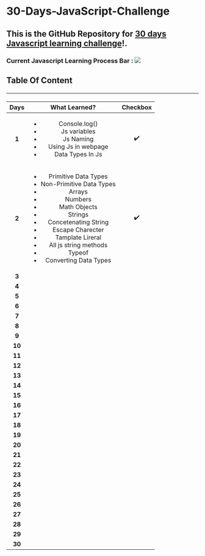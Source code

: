 # 30-Days-JavaScript-Challenge

## This is the GitHub Repository for [30 days Javascript learning challenge](https://30dayjavascript.js.org/)!.

### Current Javascript Learning Process Bar : ![](https://geps.dev/progress/3)

## Table Of Content<hr>

| **Days** | **What Learned?** | **Checkbox** |
|:--------:|:-----------------:|:------------:|
| **1**    |        <ul><li>Console.log()</li><li>Js variables</li><li>Js Naming</li><li>Using Js in webpage</li><li>Data Types In Js</li></ul>           |   :heavy_check_mark:         |
| **2**    |  <ul><li>Primitive Data Types</li><li>Non-Primitive Data Types</li><li>Arrays</li><li>Numbers</li><li>Math Objects</li><li>Strings</li><li>Concetenating String</li><li>Escape Charecter</li><li>Tamplate Lireral</li><li>All js string methods</li><li>Typeof</li><li>Converting Data Types</li></ul>                 |:heavy_check_mark:            |
| **3**    |                   |            |
| **4**    |                   |            |
| **5**    |                   |            |
| **6**    |                   |            |
| **7**    |                   |            |
| **8**    |                   |            |
| **9**    |                   |            |
| **10**   |                   |            |
| **11**   |                   |            |
| **12**   |                   |            |
| **13**   |                   |            |
| **14**   |                   |            |
| **15**   |                   |            |
| **16**   |                   |            |
| **17**   |                   |            |
| **18**   |                   |            |
| **19**   |                   |            |
| **20**   |               |          |
| **21**   |               |          |
| **22**   |               |          |
| **23**   |               |          |
| **24**   |               |          |
| **25**   |               |          |
| **26**   |               |          |
| **27**   |               |          |
| **28**   |               |          |
| **29**   |               |          |
| **30**   |               |          |
